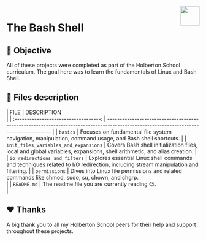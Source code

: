 <img  height="50px" align="right" src="https://apply.holbertonschool.com/holberton-logo.png">

# The Bash Shell

## 📝 Objective

All of these projects were completed as part of the Holberton School curriculum. The goal here was to learn the fundamentals of Linux and Bash Shell.

## 📂 Files description

| FILE                                  | DESCRIPTION                                                                                        
                                     |
| :-----------------------------------: | ------------------------------------------------------------------------------------------------------------------------------------- |
| `basics`                              | Focuses on fundamental file system navigation, manipulation, command usage, and Bash shell shortcuts.                           |
| `init_files_variables_and_expansions` | Covers Bash shell initialization files, local and global variables, expansions, shell arithmetic, and alias creation.      |
| `io_redirections_and_filters`         | Explores essential Linux shell commands and techniques related to I/O redirection, including stream manipulation and filtering. |
| `permissions`                         | Dives into Linux file permissions and related commands like chmod, sudo, su, chown, and chgrp.   
                                     |
| `README.md`                           | The readme file you are currently reading 😉.                                                   
                                     |

## ♥️ Thanks

A big thank you to all my Holberton School peers for their help and support throughout these projects.
